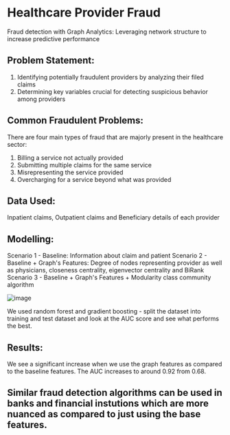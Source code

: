# Healthcare Provider Fraud
Fraud detection with Graph Analytics: Leveraging network structure to increase predictive performance

## Problem Statement:
1. Identifying potentially fraudulent providers by analyzing their filed claims
2. Determining key variables crucial for detecting suspicious behavior among providers

## Common Fraudulent Problems:
There are four main types of fraud that are majorly present in the healthcare sector:
1. Billing a service not actually provided
2. Submitting multiple claims for the same service
3. Misrepresenting the service provided
4. Overcharging for a service beyond what was provided

## Data Used:
Inpatient claims, Outpatient claims and Beneficiary details of each provider

## Modelling:
Scenario 1 - Baseline: Information about claim and patient
Scenario 2 - Baseline + Graph's Features: Degree of nodes representing provider as well as physicians, closeness centrality, eigenvector centrality and BiRank
Scenario 3 - Baseline + Graph's Features + Modularity class community algorithm

![image](https://github.com/meghavi1610/Healthcare_Provider_Fraud/assets/56384838/a78dac6a-d2c9-4c78-afa6-f1f5000139b4)


We used random forest and gradient boosting - split the dataset into training and test dataset and look at the AUC score and see what performs the best.

## Results:
We see a significant increase when we use the graph features as compared to the baseline features. The AUC increases to around 0.92 from 0.68.

## Similar fraud detection algorithms can be used in banks and financial instutions which are more nuanced as compared to just using the base features.
